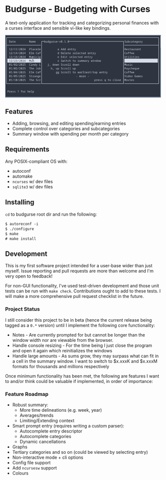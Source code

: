 # Budgurse - Budgeting with Curses

A text-only application for tracking and categorizing personal finances with a
curses interface and sensible vi-like key bindings.

![Budgurse Demo Recording](https://raw.githubusercontent.com/Will-C-Aitken/budgurse/master/img/demo.gif)

## Features

- Adding, browsing, and editing spending/earning entries
- Complete control over categories and subcategories
- Summary window with spending per month per category

## Requirements

Any POSIX-compliant OS with:

- autoconf
- automake
- `ncurses` w/ dev files
- `sqlite3` w/ dev files

## Installing

`cd` to budgurse root dir and run the following:

```
$ autoreconf -i
$ ./configure
$ make
# make install
```

## Development

This is my first software project intended for a user-base wider than just
myself. Issue reporting and pull requests are more than welcome and I'm very
open to feedback!

For non-GUI functionality, I've used test-driven development and those unit
tests can be run with `make check`. Contributions ought to add to these tests.
I will make a more comprehensive pull request checklist in the future.


### Project Status

I still consider this project to be in beta (hence the current release being
tagged as a `0.*` version) until I implement the following core functionality:

- Notes - Are currently prompted for but cannot be longer than the window width
    nor are viewable from the browser.
- Handle console resizing - For the time being I just close the program and open
    it again which reinitializes the windows
- Handle large amounts - As sums grow, they may surpass what can fit in a cell 
    in the summary window. I want to switch to $x.xxxK and
    $x.xxxM formats for thousands and millions respectively

Once minimum functionality has been met, the following are features I want to
and/or think could be valuable if implemented, in order of importance:

### Feature Roadmap

- Robust summary:
    - More time delineations (e.g. week, year)
    - Averages/trends
    - Limiting/Extending context
- Smart prompt entry (requires writing a custom parser):
    - Autocomplete entry descriptor
    - Autocomplete categories
    - Dynamic cancellations
- Graphs
- Tertiary categories and so on (could be viewed by selecting entry)
- Non-interactive mode + cli options
- Config file support
- Add `ncursesw` support
- Colours

